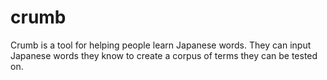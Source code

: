 # crumb

Crumb is a tool for helping people learn Japanese words. They can input Japanese words they know to create a corpus of terms they can be tested on.
